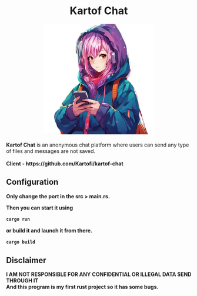 <center><b><h1>Kartof Chat</h1></b></center>

<center><img width="300px" src="./imgs/icon.png"></center>
<br>
<b>Kartof Chat</b> is an anonymous chat platform where users can send any type of files and messages are not saved.
<br><br>
<b>Client - <a>https://github.com/Kartofi/kartof-chat</a>

## Configuration

Only change the port in the src > main.rs.

Then you can start it using

```bash
cargo run
```

or build it and launch it from there.

```bash
cargo build
```

## Disclaimer

<b>
I AM NOT RESPONSIBLE FOR ANY CONFIDENTIAL OR ILLEGAL DATA SEND THROUGH IT</b>
<br>
And this program is my first rust project so it has some bugs.
